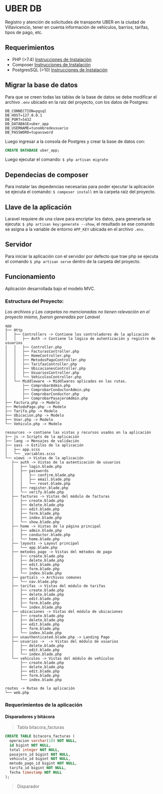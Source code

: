 # UBER DB

Registro y atención de solicitudes de transporte UBER
en la ciudad de Villavicencio, tener en cuenta información de
vehículos, barrios, tarifas, tipos de pago, etc. 

## Requerimientos

* PHP (>7.4) [Instrucciones de Instalación](https://thishosting.rocks/install-php-on-ubuntu/)
* Composer [Instrucciones de Instalación](https://www.ionos.com/community/hosting/php/install-and-use-php-composer-on-ubuntu-1604/)
* PostgresSQL (>10) [Instrucciones de Instalación](https://gorails.com/setup/ubuntu/18.10#postgresql)

## Migrar la base de datos

Para que se creen todas las tablas de la base de datos se debe modificar el archivo `.env`
ubicado en la raíz del proyecto, con los datos de Postgres:

```dotenv
DB_CONNECTION=pgsql
DB_HOST=127.0.0.1
DB_PORT=5432
DB_DATABASE=uber_app
DB_USERNAME=tunombredeusuario
DB_PASSWORD=tupassword
```

Luego ingresar a la consola de Postgres y crear la base de datos con:
 
```sql
CREATE DATABASE uber_app;
```

Luego ejecutar el comando: `$ php artisan migrate`

## Dependecias de composer

Para instalar las depedencias necesarias para poder ejecutar la aplicación se ejecuta el comando:
`$ composer install` en la carpeta raíz del proyecto.

## Llave de la aplicación

Laravel requiere de una clave para encriptar los datos, para generarla se ejecuta:
`$ php artisan key:generate --show`, el resultado se ese comando se asigna a la variable
de entorno `APP_KEY` ubicada en el archivo `.env`.

## Servidor

Para iniciar la aplicación con el servidor por defecto que trae php
se ejecuta el comando `$ php artisan serve` dentro de la carpeta del proyecto.

## Funcionamiento

Aplicación desarrollada bajo el modelo MVC.

### Estructura del Proyecto:

*Los archivos y Las carpetas no mencionadas no tienen relevación en el proyecto mismo, fueron generadas por Laravel*

 ```
app
├── Http
│   ├── Controllers -> Contiene los controladores de la aplicación
│   │   ├── Auth -> Contiene la lógica de autenticación y registro de usuarios
│   │   ├── Controller.php
│   │   ├── FacturasController.php
│   │   ├── HomeController.php
│   │   ├── MetodosPagoController.php
│   │   ├── TarifasController.php
│   │   ├── UbicacionesController.php
│   │   ├── UsuariosController.php
│   │   └── VehiculosController.php
│   └── Middleware -> Middlwares aplicados en las rutas.
│       ├── ComprobarAdmin.php
│       ├── ComprobarConductorAdmin.php
│       ├── ComprobarConductor.php
│       ├── ComprobarPasajeroAdmin.php
├── Factura.php -> Modelo
├── MetodoPago.php -> Modelo
├── Tarifa.php -> Modelo
├── Ubicacion.php -> Modelo
├── User.php -> Modelo
└── Vehiculo.php -> Modelo

resources -> contiene las vistas y recursos usados en la aplicación
├── js -> Scripts de la aplicación
├── lang -> Mensajes de validación
├── sass -> Estilos de la aplicación
│   ├── app.scss
│   └── _variables.scss
└── views -> Vistas de la aplicación
    ├── auth -> Vistas de la autenticación de usuarios
    │   ├── login.blade.php
    │   ├── passwords
    │   │   ├── confirm.blade.php
    │   │   ├── email.blade.php
    │   │   └── reset.blade.php
    │   ├── register.blade.php
    │   └── verify.blade.php
    ├── facturas -> Vistas del módulo de facturas
    │   ├── create.blade.php
    │   ├── delete.blade.php
    │   ├── edit.blade.php
    │   ├── form.blade.php
    │   ├── index.blade.php
    │   └── show.blade.php
    ├── home -> Vistas de la página principal
    │   ├── admin.blade.php
    │   ├── conductor.blade.php
    |   └── home.blade.php
    ├── layouts -> Layout principal
    │   └── app.blade.php
    ├── metodos_pago -> Vistas del métodos de pago
    │   ├── create.blade.php
    │   ├── delete.blade.php
    │   ├── edit.blade.php
    │   ├── form.blade.php
    │   └── index.blade.php
    ├── partials -> Archivos comunes
    │   └── nav.blade.php
    ├── tarifas -> Vistas del módulo de tarifas
    │   ├── create.blade.php
    │   ├── delete.blade.php
    │   ├── edit.blade.php
    │   ├── form.blade.php
    │   └── index.blade.php
    ├── ubicaciones -> Vistas del módulo de ubicaciones
    │   ├── create.blade.php
    │   ├── delete.blade.php
    │   ├── edit.blade.php
    │   ├── form.blade.php
    │   └── index.blade.php
    ├── unauthenticated.blade.php -> Landing Page
    ├── usuarios ->  -> Vistas del módulo de usuarios
    │   ├── delete.blade.php
    │   ├── edit.blade.php
    │   └── index.blade.php
    └── vehiculos -> Vistas del módulo de vehículos
        ├── create.blade.php
        ├── delete.blade.php
        ├── edit.blade.php
        ├── form.blade.php
        └── index.blade.php

routes -> Rutas de la aplicación
└── web.php
```

### Requerimientos de la aplicación

#### Disparadores y bitácora

> Tabla bitacora_facturas
```sql
CREATE TABLE bitacora_facturas (
  operacion varchar(10) NOT NULL,
  id bigint NOT NULL,
  total integer NOT NULL,
  pasajero_id bigint NOT NULL,
  vehiculo_id bigint NOT NULL,
  metodo_pago_id bigint NOT NULL,
  tarifa_id bigint NOT NULL,
  fecha timestamp NOT NULL
);
```

> Disparador
```sql

```
